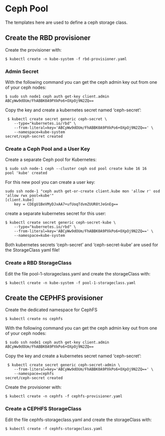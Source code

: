 # Ceph Pool

The templates here are used to define a ceph storage class.

## Create the RBD provisioner

Create the provisioner with:

	$ kubectl create -n kube-system -f rbd-provisioner.yaml 

	
### Admin Secret

With the following command you can get the ceph admin key out from one of your ceph nodes:

	$ sudo ssh node1 ceph auth get-key client.admin
	ABCyWw9dOUm/FhABBK0A9PXkPo6+OXpOj9N2ZQ==

Copy the key and create a kubernetes secret named ‘ceph-secret’:

	 $ kubectl create secret generic ceph-secret \
	    --type="kubernetes.io/rbd" \
	    --from-literal=key='ABCyWw9dOUm/FhABBK0A9PXkPo6+OXpOj9N2ZQ==' \
	    --namespace=kube-system
	secret/ceph-secret created	
	
### Create a Ceph Pool and a User Key

Create a separate Ceph pool for Kubernetes:

	$ sudo ssh node-1 ceph --cluster ceph osd pool create kube 16 16
	pool 'kube' created

For this new pool you can create a user key:

	sudo ssh node-1 "ceph auth get-or-create client.kube mon 'allow r' osd 'allow rwx pool=kube'"
	[client.kube]
		key = CDEgU1BeVMyDJxAA7+ufUoqTdvmZUUR8tJeGnEg==

create a separate kubernetes secret for this user:

	$ kubectl create secret generic ceph-secret-kube \
	    --type="kubernetes.io/rbd" \
	    --from-literal=key='ABCyWw9dOUm/FhABBK0A9PXkPo6+OXpOj9N2ZQ==' \
	    --namespace=kube-system

Both kubernetes secrets ‘ceph-secret’ and ‘ceph-secret-kube’ are used for the StorageClass yaml file!



### Create a RBD StorageClass

Edit the file pool-1-storageclass.yaml and create the storageClass with:

	$ kubectl create -n kube-system -f pool-1-storageclass.yaml 
	
	
	
	
## Create the CEPHFS provisioner


Create the dedicated namespace for CephFS

	$ kubectl create ns cephfs


With the following command you can get the ceph admin key out from one of your ceph nodes:

	$ sudo ssh node1 ceph auth get-key client.admin
	ABCyWw9dOUm/FhABBK0A9PXkPo6+OXpOj9N2ZQ==

Copy the key and create a kubernetes secret named ‘ceph-secret’:

	 $ kubectl create secret generic ceph-secret-admin \
	    --from-literal=key='ABCyWw9dOUm/FhABBK0A9PXkPo6+OXpOj9N2ZQ==' \
	    --namespace=cephfs
	secret/ceph-secret created	
	
Create the provisioner with:

	$ kubectl create -n cephfs -f cephfs-provisioner.yaml



### Create a CEPHFS StorageClass

Edit the file cephfs-storageclass.yaml and create the storageClass with:

	$ kubectl create -f cephfs-storageclass.yaml 
	
		
	